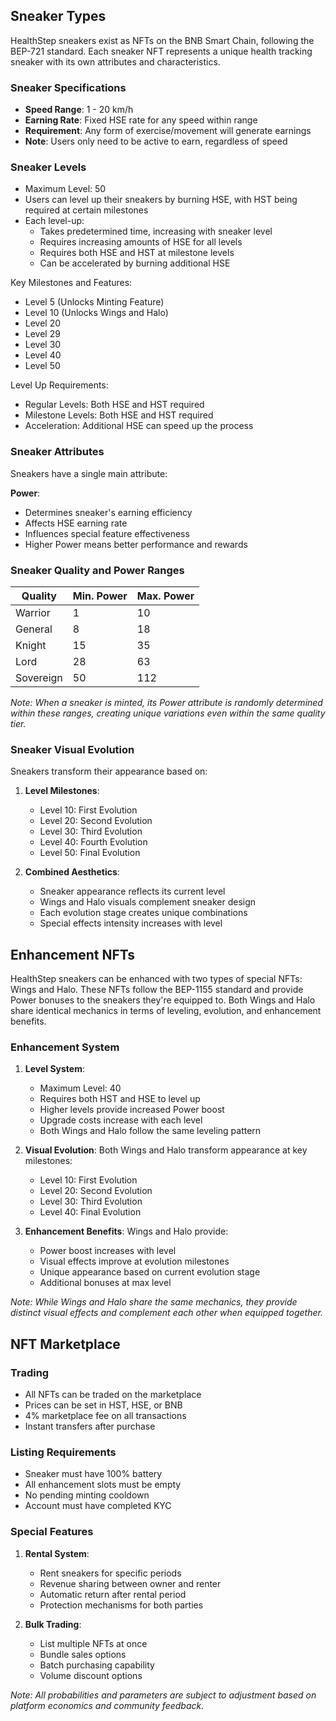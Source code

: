 
## Sneaker Types
HealthStep sneakers exist as NFTs on the BNB Smart Chain, following the BEP-721 standard. Each sneaker NFT represents a unique health tracking sneaker with its own attributes and characteristics.

### Sneaker Specifications
- **Speed Range**: 1 - 20 km/h
- **Earning Rate**: Fixed HSE rate for any speed within range
- **Requirement**: Any form of exercise/movement will generate earnings
- **Note**: Users only need to be active to earn, regardless of speed

### Sneaker Levels
- Maximum Level: 50
- Users can level up their sneakers by burning HSE, with HST being required at certain milestones
- Each level-up:
  - Takes predetermined time, increasing with sneaker level
  - Requires increasing amounts of HSE for all levels
  - Requires both HSE and HST at milestone levels
  - Can be accelerated by burning additional HSE

Key Milestones and Features:
- Level 5 (Unlocks Minting Feature)
- Level 10 (Unlocks Wings and Halo)
- Level 20
- Level 29
- Level 30
- Level 40
- Level 50

Level Up Requirements:
- Regular Levels: Both HSE and HST required
- Milestone Levels: Both HSE and HST required
- Acceleration: Additional HSE can speed up the process

### Sneaker Attributes
Sneakers have a single main attribute:

**Power**: 
- Determines sneaker's earning efficiency
- Affects HSE earning rate
- Influences special feature effectiveness
- Higher Power means better performance and rewards

### Sneaker Quality and Power Ranges
| Quality | Min. Power | Max. Power |
|---------|------------|------------|
| Warrior | 1 | 10 |
| General | 8 | 18 |
| Knight | 15 | 35 |
| Lord | 28 | 63 |
| Sovereign | 50 | 112 |

*Note: When a sneaker is minted, its Power attribute is randomly determined within these ranges, creating unique variations even within the same quality tier.*

### Sneaker Visual Evolution
Sneakers transform their appearance based on:

1. **Level Milestones**:
   - Level 10: First Evolution
   - Level 20: Second Evolution
   - Level 30: Third Evolution
   - Level 40: Fourth Evolution
   - Level 50: Final Evolution

2. **Combined Aesthetics**:
   - Sneaker appearance reflects its current level
   - Wings and Halo visuals complement sneaker design
   - Each evolution stage creates unique combinations
   - Special effects intensity increases with level

## Enhancement NFTs
HealthStep sneakers can be enhanced with two types of special NFTs: Wings and Halo. These NFTs follow the BEP-1155 standard and provide Power bonuses to the sneakers they're equipped to. Both Wings and Halo share identical mechanics in terms of leveling, evolution, and enhancement benefits.

### Enhancement System
1. **Level System**:
   - Maximum Level: 40
   - Requires both HST and HSE to level up
   - Higher levels provide increased Power boost
   - Upgrade costs increase with each level
   - Both Wings and Halo follow the same leveling pattern

2. **Visual Evolution**:
   Both Wings and Halo transform appearance at key milestones:
   - Level 10: First Evolution
   - Level 20: Second Evolution
   - Level 30: Third Evolution
   - Level 40: Final Evolution

3. **Enhancement Benefits**:
   Wings and Halo provide:
   - Power boost increases with level
   - Visual effects improve at evolution milestones
   - Unique appearance based on current evolution stage
   - Additional bonuses at max level

*Note: While Wings and Halo share the same mechanics, they provide distinct visual effects and complement each other when equipped together.*

## NFT Marketplace
### Trading
- All NFTs can be traded on the marketplace
- Prices can be set in HST, HSE, or BNB
- 4% marketplace fee on all transactions
- Instant transfers after purchase

### Listing Requirements
- Sneaker must have 100% battery
- All enhancement slots must be empty
- No pending minting cooldown
- Account must have completed KYC

### Special Features
1. **Rental System**:
   - Rent sneakers for specific periods
   - Revenue sharing between owner and renter
   - Automatic return after rental period
   - Protection mechanisms for both parties

2. **Bulk Trading**:
   - List multiple NFTs at once
   - Bundle sales options
   - Batch purchasing capability
   - Volume discount options

*Note: All probabilities and parameters are subject to adjustment based on platform economics and community feedback.*
